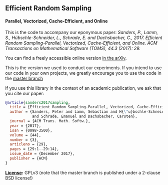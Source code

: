 ## Efficient Random Sampling
#### Parallel, Vectorized, Cache-Efficient, and Online

This is the code to accompany our eponymous paper: *Sanders, P., Lamm, S., Hübschle-Schneider, L., Schrade, E. and Dachsbacher, C., 2017. Efficient Random Sampling-Parallel, Vectorized, Cache-Efficient, and Online. ACM Transactions on Mathematical Software (TOMS), 44.3 (2017): 29.*

You can find a freely accessible online version [in the arXiv](https://arxiv.org/abs/1610.05141).

This is the version we used to conduct our experiments. If you intend to use our code in your own projects,
we greatly encourage you to use the code in the [master branch](https://github.com/lorenzhs/sampling/tree/master)

If you use this library in the context of an academic publication, we ask that you cite our paper:
```bibtex
@article{sanders2017sampling,
  title = {Efficient Random Sampling-Parallel, Vectorized, Cache-Efficient, and Online},
  author = {Sanders, Peter and Lamm, Sebastian and H{\"u}bschle-Schneider, Lorenz
            and Schrade, Emanuel and Dachsbacher, Carsten},
  journal = {ACM Trans. Math. Softw.},
  year = {2017},
  issn = {0098-3500},
  volume = {44},
  number = {3},
  articleno = {29},
  pages = {29:1--29:14},
  issue_date = {December 2017},
  publisher = {ACM}
}
```

**[License](/LICENSE):** GPLv3 (note that the master branch is published under a 2-clause BSD license!)
